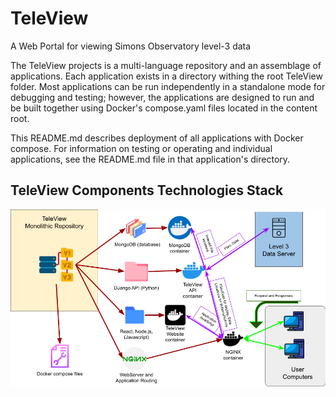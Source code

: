 # TeleView
A Web Portal for viewing Simons Observatory level-3 data

The TeleView projects is a multi-language repository and an assemblage of applications.
Each application exists in a directory withing the root TeleView folder.
Most applications can be run independently in a standalone mode for debugging and testing;
however, the applications are designed to run and be built together using Docker's compose.yaml files located in the
content root.

This README.md describes deployment of all applications with Docker compose.
For information on testing or operating and individual applications, see the README.md file in that 
application's directory.

## TeleView Components Technologies Stack
![TeleView components and relationships](static/TeleViewTechnologyStack.png "TeleView Stack")